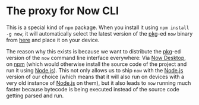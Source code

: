 # The proxy for Now CLI

This is a special kind of `npm` package. When you install it using `npm install -g now`, it will automatically select the latest version of the [pkg](https://github.com/zeit/pkg)-ed `now` binary from [here](https://github.com/zeit/now-cli/releases) and place it on your device. 

The reason why this exists is because we want to distribute the [pkg](https://github.com/zeit/pkg)-ed version of the `now` command line interface everywhere: Via [Now Desktop](https://github.com/zeit/now-desktop), on [npm](https://www.npmjs.com) (which would otherwise install the source code of the project and run it using [Node.js](https://nodejs.org)). This not only allows us to ship `now` with the [Node.js](https://nodejs.org) version of our choice (which means that it will also run on devices with a very old instance of [Node.js](https://nodejs.org) on them), but it also leads to `now` running much faster because bytecode is being executed instead of the source code getting parsed and run.
